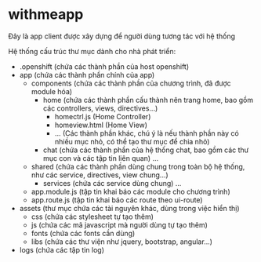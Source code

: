 # withmeapp

Đây là app client được xây dựng để người dùng tương tác với hệ thống


Hệ thống cấu trúc thư mục dành cho nhà phát triển:

- .openshift                            (chứa các thành phần của host openshift)
- app                                   (chứa các thành phần chính của app)
  - components                          (chứa các thành phần của chương trình, đã được module hóa)
    - home                              (chứa các thành phần cấu thành nên trang home, bao gồm các controllers, views, directives...)
      - homectrl.js                     (Home Controller)
      - homeview.html                   (Home View)
      - ...                             (Các thành phần khác, chú ý là nếu thành phần này có nhiều mục nhỏ, có thể tạo thư mục để chia nhỏ)
    - chat                              (chứa các thành phần của hệ thống chat, bao gồm các thư mục con và các tập tin liên quan)
    ...
  - shared                              (chứa các thành phần dùng chung trong toàn bộ hệ thống, như các service, directives, view chung...)
    - services                          (chứa các service dùng chung)
    ...
  - app.module.js                       (tập tin khai báo các module cho chương trình)
  - app.route.js                        (tập tin khai báo các route theo ui-route)
- assets                                (thư mục chứa các tài nguyên khác, dùng trong việc hiển thị)
  - css                                 (chứa các stylesheet tự tạo thêm)
  - js                                  (chứa các mã javascript mà người dùng tự tạo thêm)
  - fonts                               (chứa các fonts cần dùng)
  - libs                                (chứa các thư viện như jquery, bootstrap, angular...)
- logs                                  (chứa các tập tin log)
